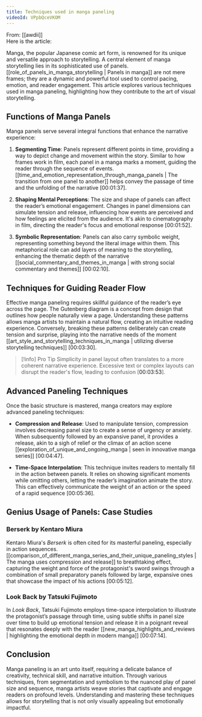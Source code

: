 ```yaml
---
title: Techniques used in manga paneling
videoId: VPpbQceVKOM
---
```


From: [[awdii]] <br/> 
Here is the article:

Manga, the popular Japanese comic art form, is renowned for its unique and versatile approach to storytelling. A central element of manga storytelling lies in its sophisticated use of panels. [[role_of_panels_in_manga_storytelling | Panels in manga]] are not mere frames; they are a dynamic and powerful tool used to control pacing, emotion, and reader engagement. This article explores various techniques used in manga paneling, highlighting how they contribute to the art of visual storytelling.

## Functions of Manga Panels

Manga panels serve several integral functions that enhance the narrative experience:

1. **Segmenting Time**: Panels represent different points in time, providing a way to depict change and movement within the story. Similar to how frames work in film, each panel in a manga marks a moment, guiding the reader through the sequence of events. [[time_and_emotion_representation_through_manga_panels | The transition from one panel to another]] helps convey the passage of time and the unfolding of the narrative [<a class="yt-timestamp" data-t="00:01:37">00:01:37</a>].

2. **Shaping Mental Perceptions**: The size and shape of panels can affect the reader’s emotional engagement. Changes in panel dimensions can simulate tension and release, influencing how events are perceived and how feelings are elicited from the audience. It's akin to cinematography in film, directing the reader's focus and emotional response [<a class="yt-timestamp" data-t="00:01:52">00:01:52</a>].

3. **Symbolic Representation**: Panels can also carry symbolic weight, representing something beyond the literal image within them. This metaphorical role can add layers of meaning to the storytelling, enhancing the thematic depth of the narrative [[social_commentary_and_themes_in_manga | with strong social commentary and themes]] [<a class="yt-timestamp" data-t="00:02:10">00:02:10</a>].

## Techniques for Guiding Reader Flow

Effective manga paneling requires skillful guidance of the reader’s eye across the page. The Gutenberg diagram is a concept from design that outlines how people naturally view a page. Understanding these patterns allows manga artists to maintain a natural flow, creating an intuitive reading experience. Conversely, breaking these patterns deliberately can create tension and surprise, playing into the narrative needs of the moment [[art_style_and_storytelling_techniques_in_manga | utilizing diverse storytelling techniques]] [<a class="yt-timestamp" data-t="00:03:30">00:03:30</a>].

> [!info] Pro Tip
> Simplicity in panel layout often translates to a more coherent narrative experience. Excessive text or complex layouts can disrupt the reader's flow, leading to confusion [<a class="yt-timestamp" data-t="00:03:53">00:03:53</a>].

## Advanced Paneling Techniques

Once the basic structure is mastered, manga creators may explore advanced paneling techniques:

- **Compression and Release**: Used to manipulate tension, compression involves decreasing panel size to create a sense of urgency or anxiety. When subsequently followed by an expansive panel, it provides a release, akin to a sigh of relief or the climax of an action scene [[exploration_of_unique_and_ongoing_manga | seen in innovative manga series]] [<a class="yt-timestamp" data-t="00:04:47">00:04:47</a>].

- **Time-Space Interpolation**: This technique invites readers to mentally fill in the action between panels. It relies on showing significant moments while omitting others, letting the reader’s imagination animate the story. This can effectively communicate the weight of an action or the speed of a rapid sequence [<a class="yt-timestamp" data-t="00:05:36">00:05:36</a>].

## Genius Usage of Panels: Case Studies

### Berserk by Kentaro Miura

Kentaro Miura's *Berserk* is often cited for its masterful paneling, especially in action sequences. [[comparison_of_different_manga_series_and_their_unique_paneling_styles | The manga uses compression and release]] to breathtaking effect, capturing the weight and force of the protagonist's sword swings through a combination of small preparatory panels followed by large, expansive ones that showcase the impact of his actions [<a class="yt-timestamp" data-t="00:05:12">00:05:12</a>].

### Look Back by Tatsuki Fujimoto

In *Look Back*, Tatsuki Fujimoto employs time-space interpolation to illustrate the protagonist’s passage through time, using subtle shifts in panel size over time to build up emotional tension and release it in a poignant reveal that resonates deeply with the reader [[new_manga_highlights_and_reviews | highlighting the emotional depth in modern manga]] [<a class="yt-timestamp" data-t="00:07:14">00:07:14</a>].

## Conclusion

Manga paneling is an art unto itself, requiring a delicate balance of creativity, technical skill, and narrative intuition. Through various techniques, from segmentation and symbolism to the nuanced play of panel size and sequence, manga artists weave stories that captivate and engage readers on profound levels. Understanding and mastering these techniques allows for storytelling that is not only visually appealing but emotionally impactful.